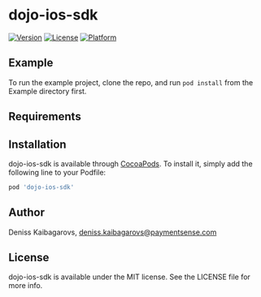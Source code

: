 # dojo-ios-sdk

[![Version](https://img.shields.io/cocoapods/v/dojo-ios-sdk.svg?style=flat)](https://cocoapods.org/pods/dojo-ios-sdk)
[![License](https://img.shields.io/cocoapods/l/dojo-ios-sdk.svg?style=flat)](https://cocoapods.org/pods/dojo-ios-sdk)
[![Platform](https://img.shields.io/cocoapods/p/dojo-ios-sdk.svg?style=flat)](https://cocoapods.org/pods/dojo-ios-sdk)

## Example

To run the example project, clone the repo, and run `pod install` from the Example directory first.

## Requirements

## Installation

dojo-ios-sdk is available through [CocoaPods](https://cocoapods.org). To install
it, simply add the following line to your Podfile:

```ruby
pod 'dojo-ios-sdk'
```

## Author

Deniss Kaibagarovs, deniss.kaibagarovs@paymentsense.com

## License

dojo-ios-sdk is available under the MIT license. See the LICENSE file for more info.
